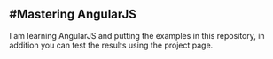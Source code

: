 #Mastering AngularJS
--------------------
I am learning AngularJS and putting the examples in this repository, in addition
you can test the results using the project page.